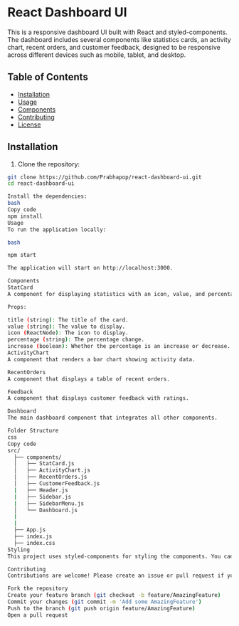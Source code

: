 # React Dashboard UI

This is a responsive dashboard UI built with React and styled-components. The dashboard includes several components like statistics cards, an activity chart, recent orders, and customer feedback, designed to be responsive across different devices such as mobile, tablet, and desktop.

## Table of Contents

- [Installation](#installation)
- [Usage](#usage)
- [Components](#components)
- [Contributing](#contributing)
- [License](#license)

## Installation

1. Clone the repository:

```bash
git clone https://github.com/Prabhapop/react-dashboard-ui.git
cd react-dashboard-ui

Install the dependencies:
bash
Copy code
npm install
Usage
To run the application locally:

bash

npm start

The application will start on http://localhost:3000.

Components
StatCard
A component for displaying statistics with an icon, value, and percentage change.

Props:

title (string): The title of the card.
value (string): The value to display.
icon (ReactNode): The icon to display.
percentage (string): The percentage change.
increase (boolean): Whether the percentage is an increase or decrease.
ActivityChart
A component that renders a bar chart showing activity data.

RecentOrders
A component that displays a table of recent orders.

Feedback
A component that displays customer feedback with ratings.

Dashboard
The main dashboard component that integrates all other components.

Folder Structure
css
Copy code
src/
  ├── components/
  │   ├── StatCard.js
  │   ├── ActivityChart.js
  │   ├── RecentOrders.js
  │   ├── CustomerFeedback.js
  |   ├── Header.js
  |   ├── Sidebar.js
  |   ├── SidebarMenu.js
  │   └── Dashboard.js
  |   
  |
  ├── App.js
  ├── index.js
  ├── index.css
Styling
This project uses styled-components for styling the components. You can customize the styles in the respective component files.

Contributing
Contributions are welcome! Please create an issue or pull request if you would like to contribute.

Fork the repository
Create your feature branch (git checkout -b feature/AmazingFeature)
Commit your changes (git commit -m 'Add some AmazingFeature')
Push to the branch (git push origin feature/AmazingFeature)
Open a pull request
